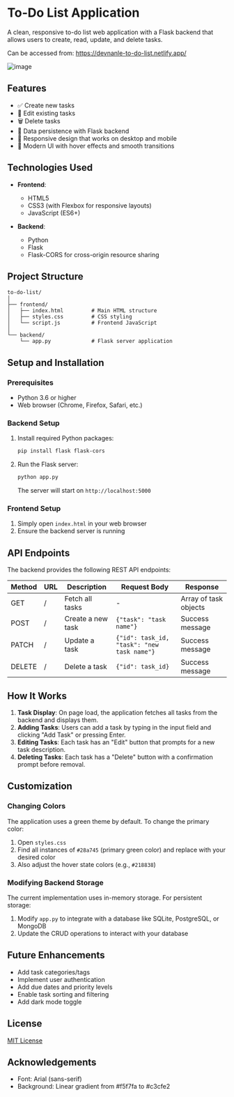 # To-Do List Application

A clean, responsive to-do list web application with a Flask backend that allows users to create, read, update, and delete tasks.

Can be accessed from: https://devnanle-to-do-list.netlify.app/

![image](https://github.com/user-attachments/assets/b247be45-5131-42f7-8eb0-babfa9564cc5)


## Features

- ✅ Create new tasks
- 📝 Edit existing tasks
- 🗑️ Delete tasks
- 💾 Data persistence with Flask backend
- 📱 Responsive design that works on desktop and mobile
- 🎨 Modern UI with hover effects and smooth transitions

## Technologies Used

- **Frontend**:
  - HTML5
  - CSS3 (with Flexbox for responsive layouts)
  - JavaScript (ES6+)
  
- **Backend**:
  - Python
  - Flask
  - Flask-CORS for cross-origin resource sharing

## Project Structure

```
to-do-list/
│
├── frontend/
│   ├── index.html         # Main HTML structure
│   ├── styles.css         # CSS styling
│   └── script.js          # Frontend JavaScript
│
└── backend/
    └── app.py             # Flask server application
```

## Setup and Installation

### Prerequisites
- Python 3.6 or higher
- Web browser (Chrome, Firefox, Safari, etc.)

### Backend Setup
1. Install required Python packages:
   ```bash
   pip install flask flask-cors
   ```

2. Run the Flask server:
   ```bash
   python app.py
   ```
   The server will start on `http://localhost:5000`

### Frontend Setup
1. Simply open `index.html` in your web browser
2. Ensure the backend server is running

## API Endpoints

The backend provides the following REST API endpoints:

| Method | URL | Description | Request Body | Response |
|--------|-----|-------------|--------------|----------|
| GET | / | Fetch all tasks | - | Array of task objects |
| POST | / | Create a new task | `{"task": "task name"}` | Success message |
| PATCH | / | Update a task | `{"id": task_id, "task": "new task name"}` | Success message |
| DELETE | / | Delete a task | `{"id": task_id}` | Success message |

## How It Works

1. **Task Display**: On page load, the application fetches all tasks from the backend and displays them.
2. **Adding Tasks**: Users can add a task by typing in the input field and clicking "Add Task" or pressing Enter.
3. **Editing Tasks**: Each task has an "Edit" button that prompts for a new task description.
4. **Deleting Tasks**: Each task has a "Delete" button with a confirmation prompt before removal.

## Customization

### Changing Colors
The application uses a green theme by default. To change the primary color:

1. Open `styles.css`
2. Find all instances of `#28a745` (primary green color) and replace with your desired color
3. Also adjust the hover state colors (e.g., `#218838`)

### Modifying Backend Storage
The current implementation uses in-memory storage. For persistent storage:

1. Modify `app.py` to integrate with a database like SQLite, PostgreSQL, or MongoDB
2. Update the CRUD operations to interact with your database

## Future Enhancements

- Add task categories/tags
- Implement user authentication
- Add due dates and priority levels
- Enable task sorting and filtering
- Add dark mode toggle

## License

[MIT License](LICENSE)

## Acknowledgements

- Font: Arial (sans-serif)
- Background: Linear gradient from #f5f7fa to #c3cfe2
